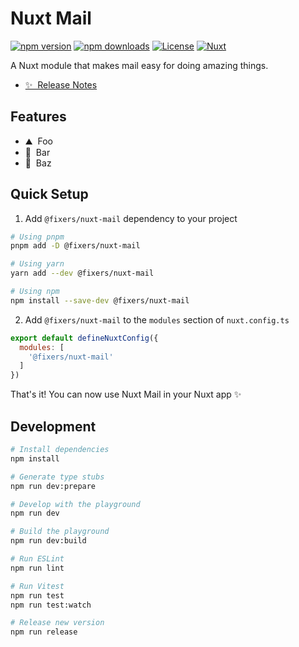 # Nuxt Mail

[![npm version][npm-version-src]][npm-version-href]
[![npm downloads][npm-downloads-src]][npm-downloads-href]
[![License][license-src]][license-href]
[![Nuxt][nuxt-src]][nuxt-href]

A Nuxt module that makes mail easy for doing amazing things.

- [✨ &nbsp;Release Notes](/CHANGELOG.md)

## Features

<!-- Highlight some of the features your module provide here -->
- ⛰ &nbsp;Foo
- 🚠 &nbsp;Bar
- 🌲 &nbsp;Baz

## Quick Setup

1. Add `@fixers/nuxt-mail` dependency to your project

```bash
# Using pnpm
pnpm add -D @fixers/nuxt-mail

# Using yarn
yarn add --dev @fixers/nuxt-mail

# Using npm
npm install --save-dev @fixers/nuxt-mail
```

2. Add `@fixers/nuxt-mail` to the `modules` section of `nuxt.config.ts`

```js
export default defineNuxtConfig({
  modules: [
    '@fixers/nuxt-mail'
  ]
})
```

That's it! You can now use Nuxt Mail in your Nuxt app ✨

## Development

```bash
# Install dependencies
npm install

# Generate type stubs
npm run dev:prepare

# Develop with the playground
npm run dev

# Build the playground
npm run dev:build

# Run ESLint
npm run lint

# Run Vitest
npm run test
npm run test:watch

# Release new version
npm run release
```

<!-- Badges -->
[npm-version-src]: https://img.shields.io/npm/v/@fixers/nuxt-mail/latest.svg?style=flat&colorA=18181B&colorB=28CF8D
[npm-version-href]: https://npmjs.com/package/@fixers/nuxt-mail

[npm-downloads-src]: https://img.shields.io/npm/dm/@fixers/nuxt-mail.svg?style=flat&colorA=18181B&colorB=28CF8D
[npm-downloads-href]: https://npmjs.com/package/@fixers/nuxt-mail

[license-src]: https://img.shields.io/npm/l/@fixers/nuxt-mail.svg?style=flat&colorA=18181B&colorB=28CF8D
[license-href]: https://npmjs.com/package/@fixers/nuxt-mail

[nuxt-src]: https://img.shields.io/badge/Nuxt-18181B?logo=nuxt.js
[nuxt-href]: https://nuxt.com
